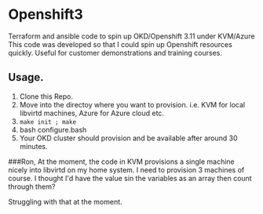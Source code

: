# Openshift3
Terraform and ansible code to spin up OKD/Openshift 3.11 under KVM/Azure
This code was developed so that I could spin up Openshift resources quickly.
Useful for customer demonstrations and training courses.

## Usage.
1. Clone this Repo.
2. Move into the directoy where you want to provision. i.e. KVM for local libvirtd machines, Azure for Azure cloud etc.
3. ```make init ; make```
4. bash configure.bash
5. Your OKD cluster should provision and be available after around 30 minutes.

###Ron,
At the moment, the code in KVM provisions a single machine nicely into libvirtd on my home system.
I need to provision 3 machines of course.  I thought I'd have the value sin the variables as an array then count through them?

Struggling with that at the moment.
 


